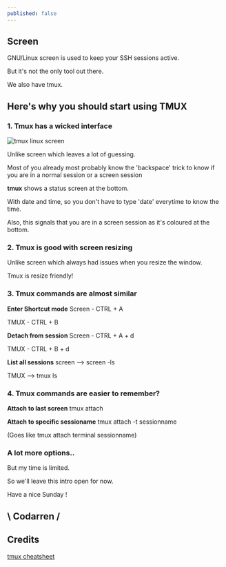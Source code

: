 ```yaml
---
published: false
---
```

## Screen

GNU/Linux screen is used to keep your SSH sessions active.

But it's not the only tool out there.

We also have tmux.

## Here's why you should start using TMUX

### 1. Tmux has a wicked interface

![tmux linux screen](https://github.com/codarrenvelvindron/codarrenvelvindron.github.io/raw/master/images/tmux_1.png)

Unlike screen which leaves a lot of guessing.

Most of you already most probably know the 'backspace' trick to know if you are in a normal session or a screen session

**tmux** shows a status screen at the bottom.

With date and time, so you don't have to type 'date' everytime to know the time.

Also, this signals that you are in a screen session as it's coloured at the bottom.


### 2. Tmux is good with screen resizing

Unlike screen which always had issues when you resize the window.

Tmux is resize friendly!


### 3. Tmux commands are almost similar
**Enter Shortcut mode**
Screen - CTRL + A

TMUX - CTRL + B

**Detach from session**
Screen - CTRL + A + d

TMUX - CTRL + B + d

**List all sessions**
screen --> screen -ls

TMUX --> tmux ls

### 4. Tmux commands are easier to remember?
**Attach to last screen**
tmux attach

**Attach to specific sessioname**
tmux attach -t sessionname

(Goes like tmux attach terminal sessionname)


### A lot more options..
But my time is limited.

So we'll leave this intro open for now.

Have a nice Sunday !

## \ Codarren /

## Credits

[tmux cheatsheet](https://tmuxcheatsheet.com/)